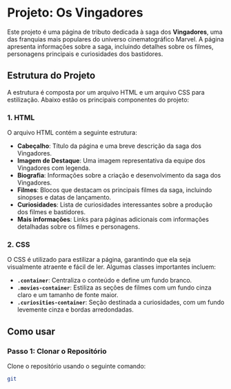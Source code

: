 # Projeto: Os Vingadores

Este projeto é uma página de tributo dedicada à saga dos **Vingadores**, uma das franquias mais populares do universo cinematográfico Marvel. A página apresenta informações sobre a saga, incluindo detalhes sobre os filmes, personagens principais e curiosidades dos bastidores.

## Estrutura do Projeto

A estrutura é composta por um arquivo HTML e um arquivo CSS para estilização. Abaixo estão os principais componentes do projeto:

### 1. HTML

O arquivo HTML contém a seguinte estrutura:

- **Cabeçalho**: Título da página e uma breve descrição da saga dos Vingadores.
- **Imagem de Destaque**: Uma imagem representativa da equipe dos Vingadores com legenda.
- **Biografia**: Informações sobre a criação e desenvolvimento da saga dos Vingadores.
- **Filmes**: Blocos que destacam os principais filmes da saga, incluindo sinopses e datas de lançamento.
- **Curiosidades**: Lista de curiosidades interessantes sobre a produção dos filmes e bastidores.
- **Mais informações**: Links para páginas adicionais com informações detalhadas sobre os filmes e personagens.

### 2. CSS

O CSS é utilizado para estilizar a página, garantindo que ela seja visualmente atraente e fácil de ler. Algumas classes importantes incluem:

- **`.container`**: Centraliza o conteúdo e define um fundo branco.
- **`.movies-container`**: Estiliza as seções de filmes com um fundo cinza claro e um tamanho de fonte maior.
- **`.curiosities-container`**: Seção destinada a curiosidades, com um fundo levemente cinza e bordas arredondadas.

## Como usar

### Passo 1: Clonar o Repositório

Clone o repositório usando o seguinte comando:

```bash
git 

```